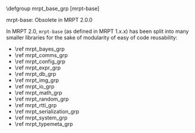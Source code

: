 \defgroup mrpt_base_grp [mrpt-base]

mrpt-base: Obsolete in MRPT 2.0.0


In MRPT 2.0, `mrpt-base` (as defined in MRPT 1.x.x) has been split into many
smaller libraries for the sake of modularity of easy of code reusability:

 - \ref mrpt_bayes_grp
 - \ref mrpt_comms_grp
 - \ref mrpt_config_grp
 - \ref mrpt_expr_grp
 - \ref mrpt_db_grp
 - \ref mrpt_img_grp
 - \ref mrpt_io_grp
 - \ref mrpt_math_grp
 - \ref mrpt_random_grp
 - \ref mrpt_rtti_grp
 - \ref mrpt_serialization_grp
 - \ref mrpt_system_grp
 - \ref mrpt_typemeta_grp
